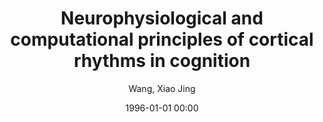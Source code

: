 ---
layout: post
title: Neurophysiological and computational principles of cortical rhythms in cognition

date: 1996-01-01 00:00
author: Wang, Xiao Jing
journal: Physiological Reviews

link: https://doi.org/10.1152/physrev.00035.2008

year: 2010
---